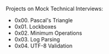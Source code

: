 Projects on Mock Technical Interviews:

- 0x00. Pascal's Triangle
- 0x01. Lockboxes
- 0x02. Minimum Operations
- 0x03. Log Parsing
- 0x04. UTF-8 Validation
